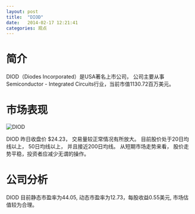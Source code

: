 ```yaml
---
layout: post
title:  "DIOD"
date:   2014-02-17 12:21:41
categories: 观点
---
```


# 简介
DIOD（Diodes Incorporated）是USA著名上市公司，
公司主要从事Semiconductor - Integrated Circuits行业，当前市值1130.72百万美元。

# 市场表现

![DIOD](http://finviz.com/chart.ashx?t=DIOD&ty=c&ta=1&p=d&s=l)

DIOD 昨日收盘价 $24.23，
交易量较正常情况有所放大。
目前股价处于20日均线以上，
50日均线以上，
并且接近200日均线。
从短期市场走势来看，
股价走势平稳，投资者应减少无谓的操作。

# 公司分析
DIOD 目前静态市盈率为44.05, 动态市盈率为12.73，每股收益0.55美元,
市场估值较为合理。
